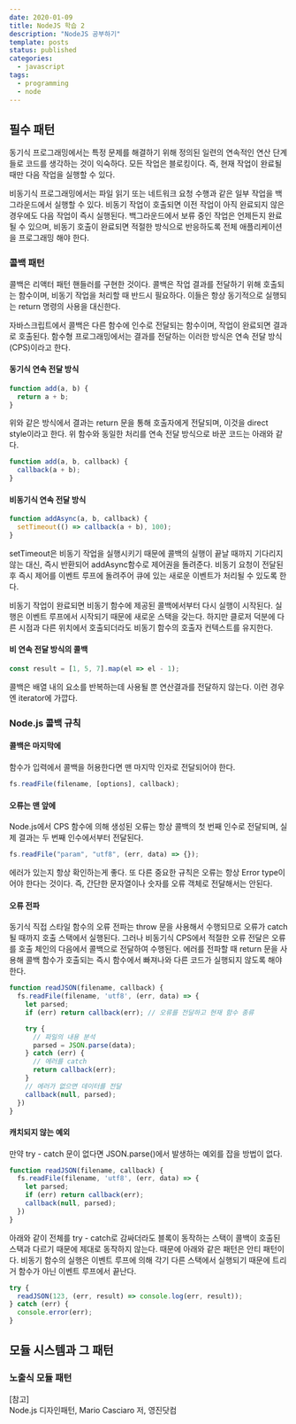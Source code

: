 ```yaml
---
date: 2020-01-09
title: NodeJS 학습 2
description: "NodeJS 공부하기"
template: posts
status: published
categories:
  - javascript
tags:
  - programming
  - node
---
```


## 필수 패턴

동기식 프로그래밍에서는 특정 문제를 해결하기 위해 정의된 일련의 연속적인 연산 단계들로 코드를 생각하는 것이 익숙하다. 모든 작업은 블로킹이다. 즉, 현재 작업이 완료될 때만 다음 작업을 실행할 수 있다.

비동기식 프로그래밍에서는 파일 읽기 또는 네트워크 요청 수행과 같은 일부 작업을 백그라운드에서 실행할 수 있다. 비동기 작업이 호출되면 이전 작업이 아직 완료되지 않은 경우에도 다음 작업이 즉시 실행된다. 백그라운드에서 보류 중인 작업은 언제든지 완료될 수 있으며, 비동기 호출이 완료되면 적절한 방식으로 반응하도록 전체 애플리케이션을 프로그래밍 해야 한다.

### 콜백 패턴

콜백은 리액터 패턴 핸들러를 구현한 것이다. 콜백은 작업 결과를 전달하기 위해 호출되는 함수이며, 비동기 작업을 처리할 때 반드시 필요하다. 이들은 항상 동기적으로 실행되는 return 명령의 사용을 대신한다.

자바스크립트에서 콜백은 다른 함수에 인수로 전달되는 함수이며, 작업이 완료되면 결과로 호출된다. 함수형 프로그래밍에서는 결과를 전달하는 이러한 방식은 연속 전달 방식(CPS)이라고 한다. 

#### 동기식 연속 전달 방식

```js
function add(a, b) {
  return a + b;
}
```

위와 같은 방식에서 결과는 return 문을 통해 호출자에게 전달되며, 이것을 direct style이라고 한다. 위 함수와 동일한 처리를 연속 전달 방식으로 바꾼 코드는 아래와 같다.

```js
function add(a, b, callback) {
  callback(a + b);
}
```

#### 비동기식 연속 전달 방식

```js
function addAsync(a, b, callback) {
  setTimeout(() => callback(a + b), 100);
}
```

setTimeout은 비동기 작업을 실행시키기 때문에 콜백의 실행이 끝날 때까지 기다리지 않는 대신, 즉시 반환되어 addAsync함수로 제어권을 돌려준다. 비동기 요청이 전달된 후 즉시 제어를 이벤트 루프에 돌려주어 큐에 있는 새로운 이벤트가 처리될 수 있도록 한다.

비동기 작업이 완료되면 비동기 함수에 제공된 콜백에서부터 다시 실행이 시작된다. 실행은 이벤트 루프에서 시작되기 때문에 새로운 스택을 갖는다. 하지만 클로저 덕분에 다른 시점과 다른 위치에서 호출되더라도 비동기 함수의 호출자 컨텍스트를 유지한다.

#### 비 연속 전달 방식의 콜백

```js
const result = [1, 5, 7].map(el => el - 1);
```

콜백은 배열 내의 요소를 반복하는데 사용될 뿐 연산결과를 전달하지 않는다. 이런 경우엔 iterator에 가깝다.

### Node.js 콜백 규칙

#### 콜백은 마지막에

함수가 입력에서 콜백을 허용한다면 맨 마지막 인자로 전달되어야 한다.

```js
fs.readFile(filename, [options], callback);
```

#### 오류는 맨 앞에

Node.js에서 CPS 함수에 의해 생성된 오류는 항상 콜백의 첫 번째 인수로 전달되며, 실제 결과는 두 번째 인수에서부터 전달된다.

```js
fs.readFile("param", "utf8", (err, data) => {});
```

에러가 있는지 항상 확인하는게 좋다. 또 다른 중요한 규칙은 오류는 항상 Error type이어야 한다는 것이다. 즉, 간단한 문자열이나 숫자를 오류 객체로 전달해서는 안된다.

#### 오류 전파

동기식 직접 스타일 함수의 오류 전파는 throw 문을 사용해서 수행되므로 오류가 catch 될 때까지 호출 스택에서 실행된다. 그러나 비동기식 CPS에서 적절한 오류 전달은 오류를 호출 체인의 다음에서 콜백으로 전달하여 수행된다. 에러를 전파할 때 return 문을 사용해 콜백 함수가 호출되는 즉시 함수에서 빠져나와 다른 코드가 실행되지 않도록 해야 한다.

```js
function readJSON(filename, callback) {
  fs.readFile(filename, 'utf8', (err, data) => {
    let parsed;
    if (err) return callback(err); // 오류를 전달하고 현재 함수 종류

    try {
      // 파일의 내용 분석
      parsed = JSON.parse(data);
    } catch (err) {
      // 에러를 catch
      return callback(err);
    }
    // 에러가 없으면 데이터를 전달
    callback(null, parsed);
  })
}
```

#### 캐치되지 않는 예외

만약 try - catch 문이 없다면 JSON.parse()에서 발생하는 예외를 잡을 방법이 없다.

```js
function readJSON(filename, callback) {
  fs.readFile(filename, 'utf8', (err, data) => {
    let parsed;
    if (err) return callback(err);
    callback(null, parsed);
  })
}
```

아래와 같이 전체를 try - catch로 감싸더라도 블록이 동작하는 스택이 콜백이 호출된 스택과 다르기 때문에 제대로 동작하지 않는다. 때문에 아래와 같은 패턴은 안티 패턴이다. 비동기 함수의 실행은 이벤트 루프에 의해 각기 다른 스택에서 실행되기 때문에 트리거 함수가 아닌 이벤트 루프에서 끝난다.

```js
try {
  readJSON(123, (err, result) => console.log(err, result));
} catch (err) {
  console.error(err);
}
```

## 모듈 시스템과 그 패턴

### 노출식 모듈 패턴



<div class="reference__md">
[참고]<br />
Node.js 디자인패턴, Mario Casciaro 저, 영진닷컴
</div>